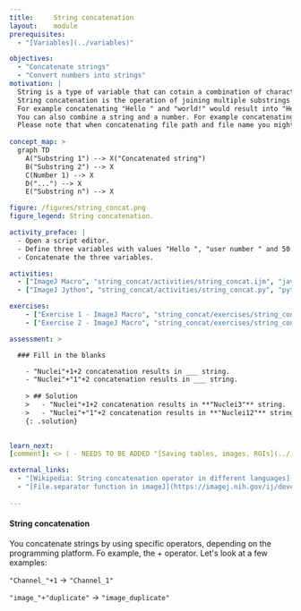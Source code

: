 ```yaml
---
title:     String concatenation
layout:    module
prerequisites: 
  - "[Variables](../variables)"

objectives:
  - "Concatenate strings"
  - "Convert numbers into strings"
motivation: |
  String is a type of variable that can cotain a combination of characters. 
  String concatenation is the operation of joining multiple substrings together to make a bigger one. 
  For example concatenating "Hello " and "world!" would result into "Hello world!". 
  You can also combine a string and a number. For example concatenating the string "Displaying image ", number 50 and " out of 100" would result into "Displaying image 50 out of 100". Furthermore, you may concatenate strings to create paths to the images by concatenating path to the folder and file names. 
  Please note that when concatenating file path and file name you might need to also concatenate a file separator such as / or \ between file path and dile name. Depending on the operating system and the programming language this file separator can be different. In the external links, you will find a generic way of adding a file separator in imageJ as an example.
  
concept_map: >
  graph TD
    A("Substring 1") --> X("Concatenated string")
    B("Substring 2") --> X
    C(Number 1) --> X
    D("...") --> X
    E("Substring n") --> X

figure: /figures/string_concat.png
figure_legend: String concatenation.

activity_preface: |
  - Open a script editor.
  - Define three variables with values "Hello ", "user number " and 50.
  - Concatenate the three variables.

activities:
  - ["ImageJ Macro", "string_concat/activities/string_concat.ijm", "java"]
  - ["ImageJ Jython", "string_concat/activities/string_concat.py", "python"]

exercises:
    - ["Exercise 1 - ImageJ Macro", "string_concat/exercises/string_concat_imagejmacro.md"]
    - ["Exercise 2 - ImageJ Macro", "string_concat/exercises/string_concat_imagejmacro2.md"]

assessment: >

  ### Fill in the blanks

    - "Nuclei"+1+2 concatenation results in ___ string.
    - "Nuclei"+"1"+2 concatenation results in ___ string.
    
    > ## Solution
    >   - "Nuclei"+1+2 concatenation results in **"Nuclei3"** string.
    >   - "Nuclei"+"1"+2 concatenation results in **"Nuclei12"** string.
    {: .solution}
    

learn_next:
[comment]: <> ( - NEEDS TO BE ADDED "[Saving tables, images, ROIs](../)")

external_links:
  - "[Wikipedia: String concatenation operator in different languages](https://en.wikipedia.org/wiki/Comparison_of_programming_languages_(strings))"
  - "[File.separator function in imageJ](https://imagej.nih.gov/ij/developer/macro/functions.html#F)"
  
---
```

#### String concatenation
You concatenate strings by using specific operators, depending on the programming platform. Fo example, the + operator. Let's look at a few examples:

`"Channel_"+1` -> `"Channel_1"`

`"image_"+"duplicate"` -> `"image_duplicate"`
 


